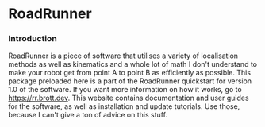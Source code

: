 # RoadRunner

### Introduction
RoadRunner is a piece of software that utilises a variety of localisation methods as well as 
kinematics and a whole lot of math I don't understand to make your robot get from point A to point B
as efficiently as possible. This package preloaded here is a part of the RoadRunner quickstart for 
version 1.0 of the software. If you want more information on how it works, go to
https://rr.brott.dev. This website contains documentation and user guides for the software, as well
as installation and update tutorials. Use those, because I can't give a ton of advice on this stuff.
